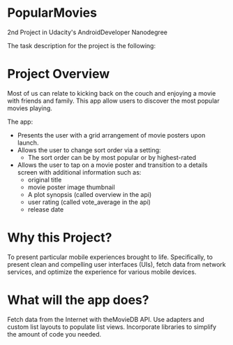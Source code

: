 # PopularMovies
2nd Project in Udacity's AndroidDeveloper Nanodegree

The task description for the project is the following:

# Project Overview
Most of us can relate to kicking back on the couch and enjoying a movie with friends and family. This app  allow users to discover the most popular movies playing. 

The app:

* Presents the user with a grid arrangement of movie posters upon launch.
* Allows the user to change sort order via a setting:
   * The sort order can be by most popular or by highest-rated
* Allows the user to tap on a movie poster and transition to a details screen with additional information such as:
   * original title
   * movie poster image thumbnail
   * A plot synopsis (called overview in the api)
   * user rating (called vote_average in the api)
   * release date
# Why this Project?
To present particular mobile experiences brought to life. Specifically, to present clean and compelling user interfaces (UIs), fetch data from network services, and optimize the experience for various mobile devices.

# What will the app does?
Fetch data from the Internet with theMovieDB API.
Use adapters and custom list layouts to populate list views.
Incorporate libraries to simplify the amount of code you needed.
